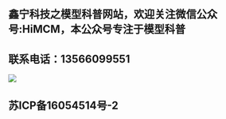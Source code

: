 ## 鑫宁科技之模型科普网站，欢迎关注微信公众号:HiMCM，本公众号专注于模型科普


## 联系电话：13566099551　


![](https://avatars.githubusercontent.com/u/16745793?s=400&u=db8dd5e17cb335a604d4d395a4d135bafe74c470&v=4)

## 苏ICP备16054514号-2
